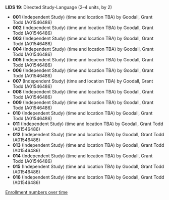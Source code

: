 **LIDS 19**: Directed Study-Language (2–4 units, by 2)

- **001** (Independent Study) (time and location TBA) by Goodall, Grant Todd (A01546486)
- **002** (Independent Study) (time and location TBA) by Goodall, Grant Todd (A01546486)
- **003** (Independent Study) (time and location TBA) by Goodall, Grant Todd (A01546486)
- **004** (Independent Study) (time and location TBA) by Goodall, Grant Todd (A01546486)
- **005** (Independent Study) (time and location TBA) by Goodall, Grant Todd (A01546486)
- **006** (Independent Study) (time and location TBA) by Goodall, Grant Todd (A01546486)
- **007** (Independent Study) (time and location TBA) by Goodall, Grant Todd (A01546486)
- **008** (Independent Study) (time and location TBA) by Goodall, Grant Todd (A01546486)
- **009** (Independent Study) (time and location TBA) by Goodall, Grant Todd (A01546486)
- **010** (Independent Study) (time and location TBA) by Goodall, Grant Todd (A01546486)
- **011** (Independent Study) (time and location TBA) by Goodall, Grant Todd (A01546486)
- **012** (Independent Study) (time and location TBA) by Goodall, Grant Todd (A01546486)
- **013** (Independent Study) (time and location TBA) by Goodall, Grant Todd (A01546486)
- **014** (Independent Study) (time and location TBA) by Goodall, Grant Todd (A01546486)
- **015** (Independent Study) (time and location TBA) by Goodall, Grant Todd (A01546486)
- **016** (Independent Study) (time and location TBA) by Goodall, Grant Todd (A01546486)

[Enrollment numbers over time](./LIDS19.tsv)
